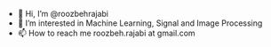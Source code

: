 - 👋 Hi, I’m @roozbehrajabi
- 👀 I’m interested in Machine Learning, Signal and Image Processing
- 📫 How to reach me roozbeh.rajabi at gmail.com

<!---
roozbehrajabi/roozbehrajabi is a ✨ special ✨ repository because its `README.md` (this file) appears on your GitHub profile.
You can click the Preview link to take a look at your changes.
--->
